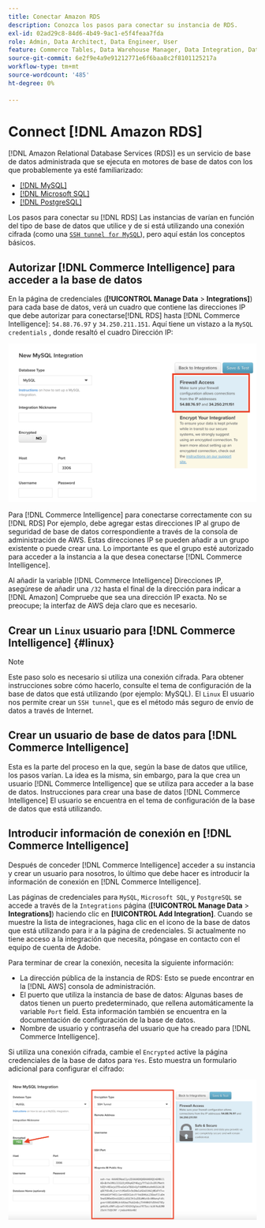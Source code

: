 ```yaml
---
title: Conectar Amazon RDS
description: Conozca los pasos para conectar su instancia de RDS.
exl-id: 02ad29c8-84d6-4b49-9ac1-e5f4feaa7fda
role: Admin, Data Architect, Data Engineer, User
feature: Commerce Tables, Data Warehouse Manager, Data Integration, Data Import/Export
source-git-commit: 6e2f9e4a9e91212771e6f6baa8c2f8101125217a
workflow-type: tm+mt
source-wordcount: '485'
ht-degree: 0%

---
```


# Connect [!DNL Amazon RDS]

[!DNL Amazon Relational Database Services (RDS)] es un servicio de base de datos administrada que se ejecuta en motores de base de datos con los que probablemente ya esté familiarizado:

* [[!DNL MySQL]](../integrations/mysql-via-a-direct-connection.md)
* [[!DNL Microsoft SQL]](../integrations/microsoft-sql-server.md)
* [[!DNL PostgreSQL]](../integrations/postgresql.md)

Los pasos para conectar su [!DNL RDS] Las instancias de varían en función del tipo de base de datos que utilice y de si está utilizando una conexión cifrada (como una [`SSH tunnel for MySQL`](../integrations/mysql-via-ssh-tunnel.md)), pero aquí están los conceptos básicos.

## Autorizar [!DNL Commerce Intelligence] para acceder a la base de datos

En la página de credenciales (**[!UICONTROL Manage Data** > **Integrations]**) para cada base de datos, verá un cuadro que contiene las direcciones IP que debe autorizar para conectarse[!DNL RDS] hasta [!DNL Commerce Intelligence]: `54.88.76.97` y `34.250.211.151`. Aquí tiene un vistazo a la `MySQL credentials` , donde resaltó el cuadro Dirección IP:

![](../../../assets/RDS_IP.png)

Para [!DNL Commerce Intelligence] para conectarse correctamente con su [!DNL RDS] Por ejemplo, debe agregar estas direcciones IP al grupo de seguridad de base de datos correspondiente a través de la consola de administración de AWS. Estas direcciones IP se pueden añadir a un grupo existente o puede crear una. Lo importante es que el grupo esté autorizado para acceder a la instancia a la que desea conectarse [!DNL Commerce Intelligence].

Al añadir la variable [!DNL Commerce Intelligence] Direcciones IP, asegúrese de añadir una `/32` hasta el final de la dirección para indicar a [!DNL Amazon] Compruebe que sea una dirección IP exacta. No se preocupe; la interfaz de AWS deja claro que es necesario.

## Crear un `Linux` usuario para [!DNL Commerce Intelligence] {#linux}

>[!NOTE]
>
>Este paso solo es necesario si utiliza una conexión cifrada. Para obtener instrucciones sobre cómo hacerlo, consulte el tema de configuración de la base de datos que está utilizando (por ejemplo: MySQL). El `Linux` El usuario nos permite crear un `SSH tunnel`, que es el método más seguro de envío de datos a través de Internet.

## Crear un usuario de base de datos para [!DNL Commerce Intelligence]

Esta es la parte del proceso en la que, según la base de datos que utilice, los pasos varían. La idea es la misma, sin embargo, para la que crea un usuario [!DNL Commerce Intelligence] que se utiliza para acceder a la base de datos. Instrucciones para crear una base de datos [!DNL Commerce Intelligence] El usuario se encuentra en el tema de configuración de la base de datos que está utilizando.

## Introducir información de conexión en [!DNL Commerce Intelligence]

Después de conceder [!DNL Commerce Intelligence] acceder a su instancia y crear un usuario para nosotros, lo último que debe hacer es introducir la información de conexión en [!DNL Commerce Intelligence].

Las páginas de credenciales para `MySQL`, `Microsoft SQL`, y `PostgreSQL` se accede a través de la `Integrations` página (**[!UICONTROL Manage Data** > **Integrations]**) haciendo clic en **[!UICONTROL Add Integration]**. Cuando se muestre la lista de integraciones, haga clic en el icono de la base de datos que está utilizando para ir a la página de credenciales. Si actualmente no tiene acceso a la integración que necesita, póngase en contacto con el equipo de cuenta de Adobe.

Para terminar de crear la conexión, necesita la siguiente información:

* La dirección pública de la instancia de RDS: Esto se puede encontrar en la [!DNL AWS] consola de administración.
* El puerto que utiliza la instancia de base de datos: Algunas bases de datos tienen un puerto predeterminado, que rellena automáticamente la variable `Port` field. Esta información también se encuentra en la documentación de configuración de la base de datos.
* Nombre de usuario y contraseña del usuario que ha creado para [!DNL Commerce Intelligence].

Si utiliza una conexión cifrada, cambie el `Encrypted` active la página credenciales de la base de datos para `Yes`. Esto muestra un formulario adicional para configurar el cifrado:

![](../../../assets/sql-integration-encrypted-yes.png)


